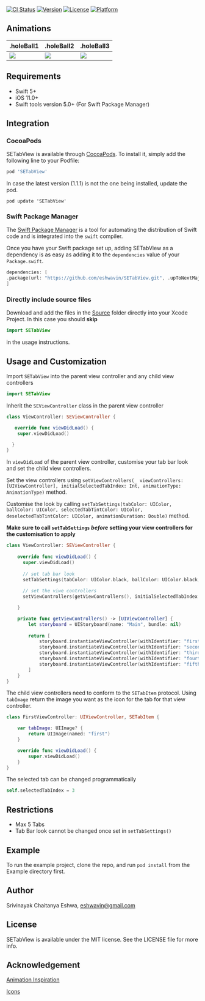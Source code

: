 [![CI Status](https://img.shields.io/travis/eshwavin/SETabView.svg?style=flat)](https://travis-ci.org/eshwavin/SETabView)
[![Version](https://img.shields.io/cocoapods/v/SETabView.svg?style=flat)](https://cocoapods.org/pods/SETabView)
[![License](https://img.shields.io/cocoapods/l/SETabView.svg?style=flat)](https://cocoapods.org/pods/SETabView)
[![Platform](https://img.shields.io/cocoapods/p/SETabView.svg?style=flat)](https://cocoapods.org/pods/SETabView)

## Animations

.holeBall1 | .holeBall2 | .holeBall3
---------| --------------|---------|
<img src="https://github.com/eshwavin/SETabView/blob/master/Gifs/HoleBall1.gif"> | <img src="https://github.com/eshwavin/SETabView/blob/master/Gifs/HoleBall2.gif"> | <img src="https://github.com/eshwavin/SETabView/blob/master/Gifs/HoleBall3.gif">

## Requirements

- Swift 5+
- iOS 11.0+
- Swift tools version 5.0+ (For Swift Package Manager)

## Integration

### CocoaPods

SETabView is available through [CocoaPods](https://cocoapods.org). To install
it, simply add the following line to your Podfile:

```ruby
pod 'SETabView'
```

In case the latest version (1.1.1) is not the one being installed, update the pod.

```
pod update 'SETabView'
```

### Swift Package Manager

The [Swift Package Manager](https://swift.org/package-manager/) is a tool for automating the distribution of Swift code and is integrated into the `swift` compiler.

Once you have your Swift package set up, adding SETabView as a dependency is as easy as adding it to the `dependencies` value of your `Package.swift`.

```swift
dependencies: [
.package(url: "https://github.com/eshwavin/SETabView.git", .upToNextMajor(from: "1.1.1"))
]
```

### Directly include source files

Download and add the files in the [Source](https://github.com/eshwavin/SETabView/tree/master/Source) folder directly into your Xcode Project. In this case you should **skip** 

```swift
import SETabView
```

in the usage instructions.

## Usage and Customization

Import `SETabView` into the parent view controller and any child view controllers

```swift
import SETabView
```

Inherit the `SEViewController` class in the parent view controller
```swift
class ViewController: SEViewController {

   override func viewDidLoad() {
    super.viewDidLoad()

  }
}
```

In  `viewDidLoad` of the parent view controller, customise your tab bar look and set the child view controllers. 

Set the view controllers using `setViewControllers(_ viewControllers: [UIViewController], initialSelectedTabIndex: Int, animationType: AnimationType)` method.

Customise the look by calling `setTabSettings(tabColor: UIColor, ballColor: UIColor, selectedTabTintColor: UIColor, deselectedTabTintColor: UIColor, animationDuration: Double)` method.

**Make sure to call `setTabSettings` *before* setting your view controllers for the customisation to apply**

```swift
class ViewController: SEViewController {
    
    override func viewDidLoad() {
      super.viewDidLoad()
      
      // set tab bar look
      setTabSettings(tabColor: UIColor.black, ballColor: UIColor.black, selectedTabTintColor: UIColor.white, deselectedTabTintColor: UIColor.gray, animationDuration: 1)
      
      // set the viwe controllers
      setViewControllers(getViewControllers(), initialSelectedTabIndex: 0, animationType: .holeBall3)

    }

    private func getViewControllers() -> [UIViewController] {
        let storyboard = UIStoryboard(name: "Main", bundle: nil)
        
        return [
            storyboard.instantiateViewController(withIdentifier: "firstVC"),
            storyboard.instantiateViewController(withIdentifier: "secondVC"),
            storyboard.instantiateViewController(withIdentifier: "thirdVC"),
            storyboard.instantiateViewController(withIdentifier: "fourthVC"),
            storyboard.instantiateViewController(withIdentifier: "fifthVC")
        ]
    }   
}
```
The child view controllers need to conform to the `SETabItem` protocol. Using `tabImage` return the image you want as the icon for the tab for that view controller.

```swift
class FirstViewController: UIViewController, SETabItem {

    var tabImage: UIImage? {
        return UIImage(named: "first")
    }

    override func viewDidLoad() {
        super.viewDidLoad()
    }
}
```

The selected tab can be changed programmatically

```swift
self.selectedTabIndex = 3
```

## Restrictions

- Max 5 Tabs
- Tab Bar look cannot be changed once set in `setTabSettings()`

## Example

To run the example project, clone the repo, and run `pod install` from the Example directory first.

## Author

Srivinayak Chaitanya Eshwa, eshwavin@gmail.com

## License

SETabView is available under the MIT license. See the LICENSE file for more info.

## Acknowledgement

[Animation Inspiration](https://www.behance.net/gallery/79473185/25-Animated-Tab-Bar-Designs-for-Inspiration)

[Icons](https://www.flaticon.com/authors/nikita-golubev)
